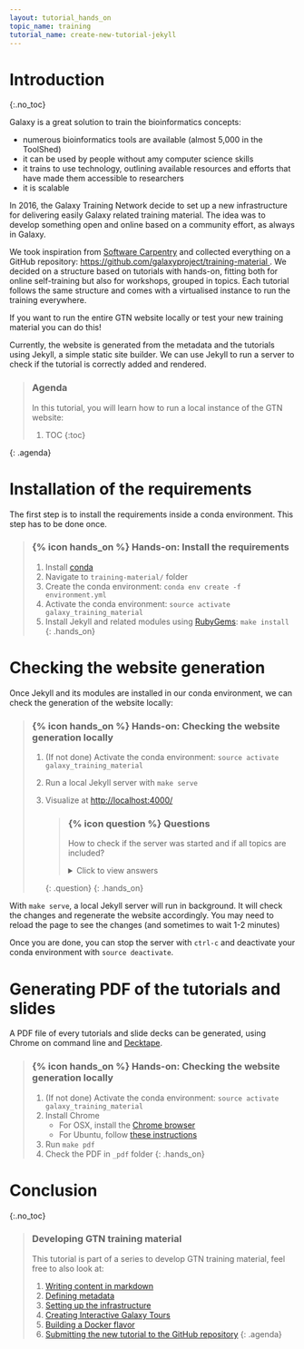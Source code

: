 ```yaml
---
layout: tutorial_hands_on
topic_name: training
tutorial_name: create-new-tutorial-jekyll
---
```


# Introduction
{:.no_toc}

Galaxy is a great solution to train the bioinformatics concepts:

- numerous bioinformatics tools are available (almost 5,000 in the ToolShed)
- it can be used by people without amy computer science skills
- it trains to use technology, outlining available resources and efforts that have made them accessible to researchers
- it is scalable

In 2016, the Galaxy Training Network decide to set up a new infrastructure for delivering easily Galaxy related training material. The idea was to develop something open and online based on a community effort, as always in Galaxy.

We took inspiration from [Software Carpentry](https://software-carpentry.org) and collected everything on a GitHub repository: [https://github.com/galaxyproject/training-material ](https://github.com/galaxyproject/training-material).
We decided on a structure based on tutorials with hands-on, fitting both for online self-training but also for workshops, grouped in topics. Each tutorial follows the same structure and comes with a virtualised instance to run the training everywhere.

If you want to run the entire GTN website locally or test your new training material you can do this! 

Currently, the website is generated from the metadata and the tutorials using Jekyll, a simple static site builder.
We can use Jekyll to run a server to check if the tutorial is correctly added and rendered.


> ### Agenda
>
> In this tutorial, you will learn how to run a local instance of the GTN website:
>
> 1. TOC
> {:toc}
>
{: .agenda}

# Installation of the requirements

The first step is to install the requirements inside a conda environment. This step has to be done once.

> ### {% icon hands_on %} Hands-on: Install the requirements
>
> 1. Install [conda](https://conda.io/miniconda.html)
> 2. Navigate to `training-material/` folder
> 3. Create the conda environment: `conda env create -f environment.yml`
> 4. Activate the conda environment: `source activate galaxy_training_material`
> 5. Install Jekyll and related modules using [RubyGems](https://rubygems.org/pages/download): `make install`
{: .hands_on}

# Checking the website generation

Once Jekyll and its modules are installed in our conda environment, we can check the generation of the website locally:

> ### {% icon hands_on %} Hands-on: Checking the website generation locally
> 
> 1. (If not done) Activate the conda environment: `source activate galaxy_training_material`
> 1. Run a local Jekyll server with `make serve`
> 2. Visualize at [http://localhost:4000/ ](http://localhost:4000/)
>
>    > ### {% icon question %} Questions
>    >
>    > How to check if the server was started and if all topics are included?
>    >
>    >    <details>
>    >    <summary>Click to view answers</summary>
>    >    Please check [http://localhost:4000/topics/ ](http://localhost:4000/topics/) to get a list of topics.
>    >    </details>
>    {: .question}
{: .hands_on}

With `make serve`, a local Jekyll server will run in background. It will check the changes and regenerate the website accordingly. You may need to reload the page to see the changes (and sometimes to wait 1-2 minutes)

Once you are done, you can stop the server with `ctrl-c` and deactivate your conda environment with `source deactivate`.

# Generating PDF of the tutorials and slides

A PDF file of every tutorials and slide decks can be generated, using Chrome on command line and [Decktape](https://github.com/astefanutti/decktape).

> ### {% icon hands_on %} Hands-on: Checking the website generation locally
>
> 1. (If not done) Activate the conda environment: `source activate galaxy_training_material`
> 1. Install Chrome
>    - For OSX, install the [Chrome browser](https://www.google.com/chrome/browser/desktop/index.html)
>    - For Ubuntu, follow [these instructions](https://askubuntu.com/questions/510056/how-to-install-google-chrome#510186)
> 2. Run `make pdf`
> 3. Check the PDF in `_pdf` folder
{: .hands_on}

# Conclusion
{:.no_toc}

> ### Developing GTN training material
>
> This tutorial is part of a series to develop GTN training material, feel free to also look at:
>
> 1. [Writing content in markdown](../create-new-tutorial-content/tutorial.html)
> 1. [Defining metadata](../create-new-tutorial-metadata/tutorial.html)
> 1. [Setting up the infrastructure](../create-new-tutorial-jekyll/tutorial.html)
> 1. [Creating Interactive Galaxy Tours](../create-new-tutorial-tours/tutorial.html)
> 1. [Building a Docker flavor](../create-new-tutorial-docker/tutorial.html)
> 1. [Submitting the new tutorial to the GitHub repository](../../../dev/tutorials/github-contribution/slides.html)
{: .agenda}
